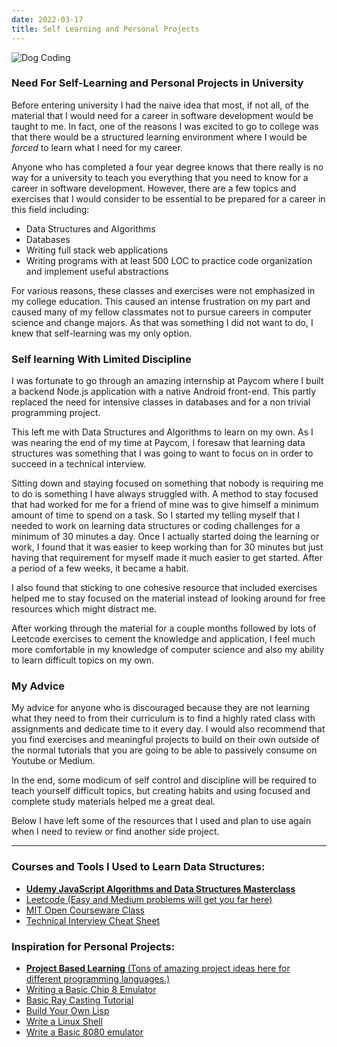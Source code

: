```yaml
---
date: 2022-03-17
title: Self Learning and Personal Projects
---
```


<img src="https://images.unsplash.com/photo-1589652717521-10c0d092dea9?ixlib=rb-1.2.1&ixid=MnwxMjA3fDB8MHxwaG90by1wYWdlfHx8fGVufDB8fHx8&auto=format&fit=crop&w=1470&q=80" alt="Dog Coding">

### Need For Self-Learning and Personal Projects in University

Before entering university I had the naive idea that most, if not all, of the material that I would need for a career in software development would be taught to me. In fact, one of the reasons I was excited to go to college was that there would be a structured learning environment where I would be *forced* to learn what I need for my career. 

Anyone who has completed a four year degree knows that there really is no way for a university to teach you everything that you need to know for a career in software development. However, there are a few topics and exercises that I would consider to be essential to be prepared for a career in this field including:

- Data Structures and Algorithms
- Databases
- Writing full stack web applications
- Writing programs with at least 500 LOC to practice code organization and implement useful abstractions

For various reasons, these classes and exercises were not emphasized in my college education. This caused an intense frustration on my part and caused many of my fellow classmates not to pursue careers in computer science and change majors. As that was something I did not want to do, I knew that self-learning was my only option.  

### Self learning With Limited Discipline

I was fortunate to go through an amazing internship at Paycom where I built a backend Node.js application with a native Android front-end. This partly replaced the need for intensive classes in databases and for a non trivial programming project.

This left me with Data Structures and Algorithms to learn on my own. As I was nearing the end of my time at Paycom, I foresaw that learning data structures was something that I was going to want to focus on in order to succeed in a technical interview. 

Sitting down and staying focused on something that nobody is requiring me to do is something I have always struggled with. A method to stay focused that had worked for me for a friend of mine was to give himself a minimum amount of time to spend on a task. So I started my telling myself that I needed to work on learning data structures or coding challenges for a minimum of 30 minutes a day. Once I actually started doing the learning or work, I found that it was easier to keep working than for 30 minutes but just having that requirement for myself made it much easier to get started. After a period of a few weeks, it became a habit. 

I also found that sticking to one cohesive resource that included exercises helped me to stay focused on the material instead of looking around for free resources which might distract me.

After working through the material for a couple months followed by lots of Leetcode exercises to cement the knowledge and application, I feel much more comfortable in my knowledge of computer science and also my ability to learn difficult topics on my own. 

### My Advice

My advice for anyone who is discouraged because they are not learning what they need to from their curriculum is to find a highly rated class with assignments and dedicate time to it every day. I would also recommend that you find exercises and meaningful projects to build on their own outside of the normal tutorials that you are going to be able to passively consume on Youtube or Medium. 

In the end, some modicum of self control and discipline will be required to teach yourself difficult topics, but creating habits and using focused and complete study materials helped me a great deal. 

Below I have left some of the resources that I used and plan to use again when I need to review or find another side project. 

---

### Courses and Tools I Used to Learn Data Structures:

- [**Udemy JavaScript Algorithms and Data Structures Masterclass**](https://www.udemy.com/course/js-algorithms-and-data-structures-masterclass/)
- [Leetcode (Easy and Medium problems will get you far here)](https://leetcode.com/problemset/all/)
- [MIT Open Courseware Class](https://ocw.mit.edu/courses/electrical-engineering-and-computer-science/6-006-introduction-to-algorithms-fall-2011/)
- [Technical Interview Cheat Sheet](https://github.com/TSiege/Tech-Interview-Cheat-Sheet)

### Inspiration for Personal Projects:

- [**Project Based Learning** (Tons of amazing project ideas here for different programming languages.)](https://github.com/practical-tutorials/project-based-learning)
- [Writing a Basic Chip 8 Emulator](https://tobiasvl.github.io/blog/write-a-chip-8-emulator/)
- [Basic Ray Casting Tutorial](https://github.com/vinibiavatti1/RayCastingTutorial)
- [Build Your Own Lisp](https://buildyourownlisp.com/contents)
- [Write a Linux Shell](https://brennan.io/2015/01/16/write-a-shell-in-c/)
- [Write a Basic 8080 emulator](http://www.emulator101.com/)




